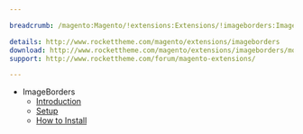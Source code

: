 ```yaml
---

breadcrumb: /magento:Magento/!extensions:Extensions/!imageborders:ImageBorders

details: http://www.rockettheme.com/magento/extensions/imageborders
download: http://www.rockettheme.com/magento/extensions/imageborders/modal/downloads
support: http://www.rockettheme.com/forum/magento-extensions/

---
```


* ImageBorders
    * [Introduction](INDEX.md)
    * [Setup](INDEX.md#setup)
    * [How to Install](INDEX.md#how-to-install)